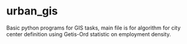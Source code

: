 # urban_gis
Basic python programs for GIS tasks, main file is for algorithm for city center definition using Getis-Ord statistic on employment density.
